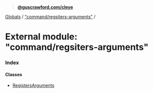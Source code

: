 > **[@guscrawford.com/cleye](../README.md)**

[Globals](../globals.md) / ["command/regsiters-arguments"](_command_regsiters_arguments_.md) /

# External module: "command/regsiters-arguments"

### Index

#### Classes

* [RegistersArguments](../classes/_command_regsiters_arguments_.registersarguments.md)